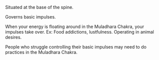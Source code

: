 Situated at the base of the spine.

Governs basic impulses.

When your energy is floating around in the Muladhara Chakra, your impulses take over.
Ex: Food addictions, lustfulness. Operating in animal desires.

People who struggle controlling their basic impulses may need to do practices in the Muladhara Chakra.